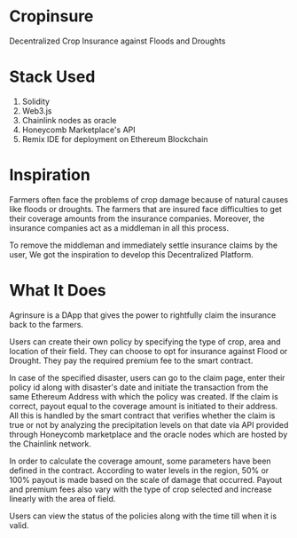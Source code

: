 # Cropinsure

Decentralized Crop Insurance against Floods and Droughts

# Stack Used
1. Solidity
2. Web3.js
3. Chainlink nodes as oracle
4. Honeycomb Marketplace's API
5. Remix IDE for deployment on Ethereum Blockchain

# Inspiration
Farmers often face the problems of crop damage because of natural causes like floods or droughts. The farmers that are insured face difficulties to get their coverage amounts from the insurance companies. Moreover, the insurance companies act as a middleman in all this process.

To remove the middleman and immediately settle insurance claims by the user, We got the inspiration to develop this Decentralized Platform.

# What It Does
Agrinsure is a DApp that gives the power to rightfully claim the insurance back to the farmers.

Users can create their own policy by specifying the type of crop, area and location of their field. They can choose to opt for insurance against Flood or Drought. They pay the required premium fee to the smart contract.

In case of the specified disaster, users can go to the claim page, enter their policy id along with disaster's date and initiate the transaction from the same Ethereum Address with which the policy was created. If the claim is correct, payout equal to the coverage amount is initiated to their address. All this is handled by the smart contract that verifies whether the claim is true or not by analyzing the precipitation levels on that date via API provided through Honeycomb marketplace and the oracle nodes which are hosted by the Chainlink network.

In order to calculate the coverage amount, some parameters have been defined in the contract. According to water levels in the region, 50% or 100% payout is made based on the scale of damage that occurred. Payout and premium fees also vary with the type of crop selected and increase linearly with the area of field.

Users can view the status of the policies along with the time till when it is valid.
